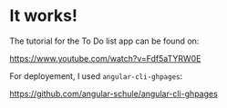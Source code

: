 # It works!

The tutorial for the To Do list app can be found on:

https://www.youtube.com/watch?v=Fdf5aTYRW0E

For deployement, I used `angular-cli-ghpages`:

https://github.com/angular-schule/angular-cli-ghpages
